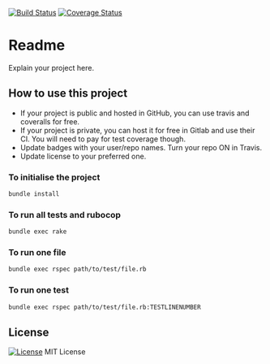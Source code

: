[![Build Status](https://travis-ci.org/survival/donation-system-webapp.svg?branch=master)](https://travis-ci.org/survival/donation-system-webapp)
[![Coverage Status](https://coveralls.io/repos/github/survival/donation-system-webapp/badge.svg?branch=master)](https://coveralls.io/github/survival/donation-system-webapp?branch=master)

# Readme

Explain your project here.


## How to use this project

* If your project is public and hosted in GitHub, you can use travis and coveralls for free.
* If your project is private, you can host it for free in Gitlab and use their CI. You will need to pay for test coverage though.
* Update badges with your user/repo names. Turn your repo ON in Travis.
* Update license to your preferred one.


### To initialise the project

```bash
bundle install
```


### To run all tests and rubocop

```bash
bundle exec rake
```


### To run one file


```bash
bundle exec rspec path/to/test/file.rb
```


### To run one test

```bash
bundle exec rspec path/to/test/file.rb:TESTLINENUMBER
```


## License

[![License](https://img.shields.io/badge/mit-license-green.svg?style=flat)](https://opensource.org/licenses/mit)
MIT License
